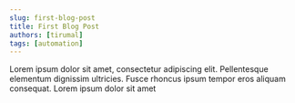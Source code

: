 ```yaml
---
slug: first-blog-post
title: First Blog Post
authors: [tirumal]
tags: [automation]
---
```


Lorem ipsum dolor sit amet, consectetur adipiscing elit. Pellentesque elementum dignissim ultricies. Fusce rhoncus ipsum tempor eros aliquam consequat. Lorem ipsum dolor sit amet
